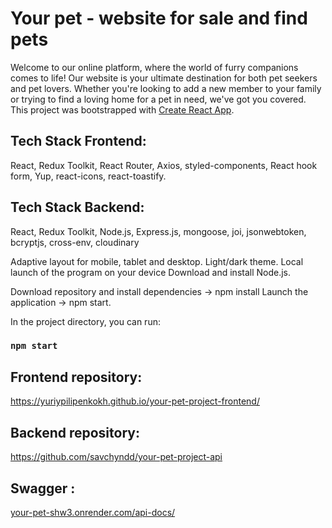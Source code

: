 # Your pet - website for sale and find pets
Welcome to our online platform, where the world of furry companions comes to life! Our website is your ultimate destination for both pet seekers and pet lovers. Whether you're looking to add a new member to your family or trying to find a loving home for a pet in need, we've got you covered.
This project was bootstrapped with [Create React App](https://github.com/facebook/create-react-app).


## Tech Stack Frontend:
React, Redux Toolkit, React Router, Axios, styled-components, React hook form, Yup, react-icons, react-toastify. 

## Tech Stack Backend:
React, Redux Toolkit, Node.js, Express.js, mongoose, joi, jsonwebtoken, bcryptjs, cross-env, cloudinary

Adaptive layout for mobile, tablet and desktop. Light/dark theme. Local launch of the program on your device Download and install Node.js.

Download repository and install dependencies -> npm install Launch the application -> npm start.

In the project directory, you can run:
### `npm start`

## Frontend repository: 
https://yuriypilipenkokh.github.io/your-pet-project-frontend/

## Backend repository:
https://github.com/savchyndd/your-pet-project-api

## Swagger :
[your-pet-shw3.onrender.com/api-docs/](https://your-pet-shw3.onrender.com/api-docs/)

